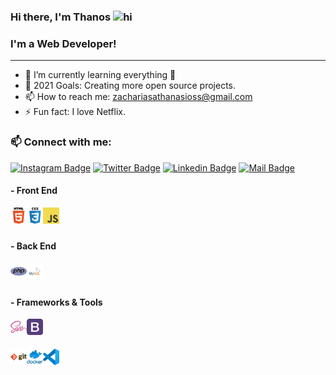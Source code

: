 ### Hi there, I'm Thanos <img src="https://user-images.githubusercontent.com/1303154/88677602-1635ba80-d120-11ea-84d8-d263ba5fc3c0.gif" width="28px" alt="hi">

### I'm a Web Developer!
<hr>

- 🌱 I’m currently learning everything 🤣
- 🥅 2021 Goals: Creating more open source projects.
- 📫 How to reach me: zachariasathanasioss@gmail.com
- ⚡ Fun fact: I love Netflix.

### :mailbox: Connect with me:

[![Instagram Badge](https://img.shields.io/badge/-@zacharias_thanos-e84393?style=flat&labelColor=e84393&logo=instagram&logoColor=white)](https://www.instagram.com/Zacharias_Thanos/)
[![Twitter Badge](https://img.shields.io/badge/-@Zacharias_Th-1ca0f1?style=flat&labelColor=1ca0f1&logo=twitter&logoColor=white&link=https://twitter.com/Ipenywis)](https://twitter.com/Zacharias_Th)
[![Linkedin Badge](https://img.shields.io/badge/-ZachariasAthanasios-0e76a8?style=flat&labelColor=0e76a8&logo=linkedin&logoColor=white)](https://www.linkedin.com/in/islem-maboud/)
[![Mail Badge](https://img.shields.io/badge/-zachariasathanasioss-c0392b?style=flat&labelColor=c0392b&logo=gmail&logoColor=white)](mailto:zachariasathanasioss@gmail.com)

[instagram]: https://www.instagram.com/zacharias_thanos/
[youtube]: https://www.youtube.com/channel/UCtaXxA_HPiooNEckxSHQzrg
[twitter]: https://twitter.com/Zacharias_Th
[linkedin]: https://www.linkedin.com/in/athanasios-zacharias-41684b212/


#### - Front End
<img align="left" alt="HTML5" width="26px" src="https://raw.githubusercontent.com/github/explore/80688e429a7d4ef2fca1e82350fe8e3517d3494d/topics/html/html.png" />
<img align="left" alt="CSS3" width="26px" src="https://raw.githubusercontent.com/github/explore/80688e429a7d4ef2fca1e82350fe8e3517d3494d/topics/css/css.png" />
<img align="left" alt="JavaScript" width="26px" src="https://raw.githubusercontent.com/github/explore/80688e429a7d4ef2fca1e82350fe8e3517d3494d/topics/javascript/javascript.png" /> <br> <br>

#### - Back End
<img align="left" alt="JavaScript" width="26px" src="https://raw.githubusercontent.com/github/explore/80688e429a7d4ef2fca1e82350fe8e3517d3494d/topics/php/php.png" />
<img align="left" alt="MySQL" width="26px" src="https://raw.githubusercontent.com/github/explore/80688e429a7d4ef2fca1e82350fe8e3517d3494d/topics/mysql/mysql.png" />
<br> <br>

#### - Frameworks & Tools
<img align="left" alt="Sass" width="26px" src="https://raw.githubusercontent.com/github/explore/80688e429a7d4ef2fca1e82350fe8e3517d3494d/topics/sass/sass.png" />
<img align="left" alt="Bootstrap" width="26px" src="https://raw.githubusercontent.com/github/explore/80688e429a7d4ef2fca1e82350fe8e3517d3494d/topics/bootstrap/bootstrap.png" />

<br> <br>

<img align="left" alt="GIT" width="26px" src="https://raw.githubusercontent.com/github/explore/80688e429a7d4ef2fca1e82350fe8e3517d3494d/topics/git/git.png" />
<img align="left" alt="Docker" width="26px" src="https://raw.githubusercontent.com/github/explore/80688e429a7d4ef2fca1e82350fe8e3517d3494d/topics/docker/docker.png" />
<img align="left" alt="Visual Studio Code" width="26px" src="https://raw.githubusercontent.com/github/explore/80688e429a7d4ef2fca1e82350fe8e3517d3494d/topics/visual-studio-code/visual-studio-code.png" />
